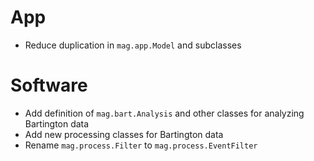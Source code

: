 # App

- Reduce duplication in `mag.app.Model` and subclasses

# Software

- Add definition of `mag.bart.Analysis` and other classes for analyzing Bartington data
- Add new processing classes for Bartington data
- Rename `mag.process.Filter` to `mag.process.EventFilter`
